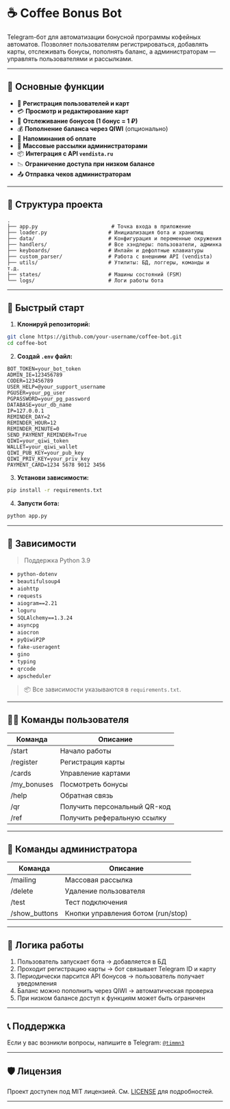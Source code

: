 # ☕ Coffee Bonus Bot

Telegram-бот для автоматизации бонусной программы кофейных автоматов. Позволяет пользователям регистрироваться, добавлять карты, отслеживать бонусы, пополнять баланс, а администраторам — управлять пользователями и рассылками.

---

## 🔧 Основные функции

- 📲 **Регистрация пользователей и карт**
- 💳 **Просмотр и редактирование карт**
- 🎁 **Отслеживание бонусов (1 бонус = 1 ₽)**
- 💰 **Пополнение баланса через QIWI** (опционально)
- 🔔 **Напоминания об оплате**
- 📨 **Массовые рассылки администраторами**
- 📦 **Интеграция с API `vendista.ru`**
- 📉 **Ограничение доступа при низком балансе**
- 📤 **Отправка чеков администраторам**

---

## 📁 Структура проекта

```
.
├── app.py                        # Точка входа в приложение
├── loader.py                    # Инициализация бота и хранилищ
├── data/                        # Конфигурация и переменные окружения
├── handlers/                    # Все хэндлеры: пользователи, админка
├── keyboards/                   # Инлайн и дефолтные клавиатуры
├── custom_parser/               # Работа с внешними API (vendista)
├── utils/                       # Утилиты: БД, логгеры, команды и т.д.
├── states/                      # Машины состояний (FSM)
└── logs/                        # Логи работы бота
```

---

## 🚀 Быстрый старт

1. **Клонируй репозиторий:**

```bash
git clone https://github.com/your-username/coffee-bot.git
cd coffee-bot
```

2. **Создай `.env` файл:**

```env
BOT_TOKEN=your_bot_token
ADMIN_IE=123456789
CODER=123456789
USER_HELP=@your_support_username
PGUSER=your_pg_user
PGPASSWORD=your_pg_password
DATABASE=your_db_name
IP=127.0.0.1
REMINDER_DAY=2
REMINDER_HOUR=12
REMINDER_MINUTE=0
SEND_PAYMENT_REMINDER=True
QIWI=your_qiwi_token
WALLET=your_qiwi_wallet
QIWI_PUB_KEY=your_pub_key
QIWI_PRIV_KEY=your_priv_key
PAYMENT_CARD=1234 5678 9012 3456
```

3. **Установи зависимости:**

```bash
pip install -r requirements.txt
```

4. **Запусти бота:**

```bash
python app.py
```

---

## 🧩 Зависимости

> Поддержка Python 3.9

- `python-dotenv`
- `beautifulsoup4`
- `aiohttp`
- `requests`
- `aiogram==2.21`
- `loguru`
- `SQLAlchemy==1.3.24`
- `asyncpg`
- `aiocron`
- `pyQiwiP2P`
- `fake-useragent`
- `gino`
- `typing`
- `qrcode`
- `apscheduler`

> 📦 Все зависимости указываются в `requirements.txt`.

---

## 👨‍💻 Команды пользователя

| Команда         | Описание                                 |
|-----------------|------------------------------------------|
| /start          | Начало работы                            |
| /register       | Регистрация карты                        |
| /cards          | Управление картами                       |
| /my_bonuses     | Посмотреть бонусы                        |
| /help           | Обратная связь                           |
| /qr             | Получить персональный QR-код             |
| /ref            | Получить реферальную ссылку              |

---

## 🔐 Команды администратора

| Команда         | Описание                                  |
|-----------------|-------------------------------------------|
| /mailing        | Массовая рассылка                         |
| /delete         | Удаление пользователя                     |
| /test           | Тест подключения                          |
| /show_buttons   | Кнопки управления ботом (run/stop)        |

---

## 🧠 Логика работы

1. Пользователь запускает бота → добавляется в БД
2. Проходит регистрацию карты → бот связывает Telegram ID и карту
3. Периодически парсится API бонусов → пользователь получает уведомления
4. Баланс можно пополнить через QIWI → автоматическая проверка
5. При низком балансе доступ к функциям может быть ограничен

---

## 📞 Поддержка

Если у вас возникли вопросы, напишите в Telegram: [`@timmn3`](https://t.me/your_support_username)

---

## 🛡️ Лицензия

Проект доступен под MIT лицензией. См. [LICENSE](./LICENSE) для подробностей.

---
